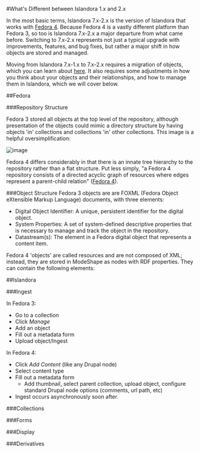 #What's Different between Islandora 1.x and 2.x

In the most basic terms, Islandora 7.x-2.x is the version of Islandora that works with [Fedora 4](https://wiki.duraspace.org/display/FEDORA4x/Fedora+4.x+Documentation). Because Fedora 4 is a vastly different platform than Fedora 3, so too is Islandora 7.x-2.x a major departure from what came before. Switching to 7.x-2.x represents not just a typical upgrade with improvements, features, and bug fixes, but rather a major shift in how objects are stored and managed. 

Moving from Islandora 7.x-1.x to 7.x-2.x requires a migration of objects, which you can learn about [here](migration/migration.md). It also requires some adjustments in how you think about your objects and their relationships, and how to manage them in Islandora, which we will cover below.

##Fedora 

###Repository Structure

Fedora 3 stored all objects at the top level of the repository, although presentation of the objects could mimic a directory structure by having objects 'in' collections and collections 'in' other collections. This image is a helpful oversimplification:

![image](https://cloud.githubusercontent.com/assets/2371345/10912108/525c2a0e-821e-11e5-9c5b-d853b62f1e5a.png)

Fedora 4 differs considerably in that there is an innate tree hierarchy to the repository rather than a flat structure. Put less simply, "a Fedora 4 repository consists of a directed acyclic graph of resources where edges represent a parent-child relation" ([Fedora 4](https://wiki.duraspace.org/display/FEDORA4x/The+Fedora+4+object+model)).

###Object Structure
Fedora 3 objects are are FOXML (Fedora Object eXtensible Markup Language) documents, with three elements:

* Digital Object Identifier: A unique, persistent identifier for the digital object.
* System Properties: A set of system-defined descriptive properties that is necessary to manage and track the object in the repository.
* Datastream(s): The element in a Fedora digital object that represents a content item.

Fedora 4 'objects' are called resources and are not composed of XML; instead, they are stored in ModeShape as nodes with RDF properties. They can contain the following elements:


##Islandora

###Ingest

In Fedora 3:
* Go to a collection
* Click *Manage*
* Add an object
* Fill out a metadata form
* Upload object/Ingest

In Fedora 4:
* Click *Add Content* (like any Drupal node)
* Select content type 
* Fill out a metadata form
    * Add thumbnail, select parent collection, upload object, configure standard Drupal node options (comments, url path, etc)
* Ingest occurs asynchronously soon after. 

###Collections

###Forms

###Display

###Derivatives



